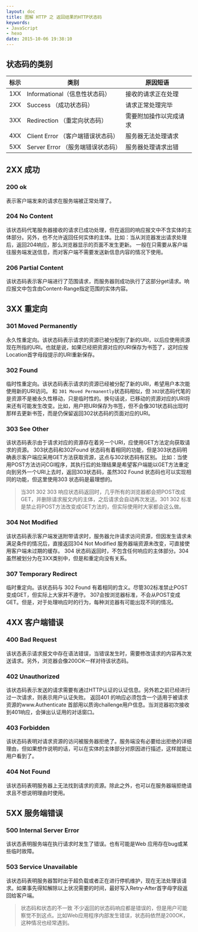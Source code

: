 ```yaml
---
layout: doc
title: 图解 HTTP 之 返回结果的HTTP状态码
keywords:
- JavaScript
- hexo
date: 2015-10-06 19:38:10
---
```

## 状态码的类别
| 标示 | 类别 | 原因短语 |
| ------ | ------ | ----- |
| 1XX | Informational（信息性状态码） | 接收的请求正在处理 |
| 2XX | Success （成功状态码）| 请求正常处理完毕 |
| 3XX | Redirection （重定向状态码）| 需要附加操作以完成请求|
| 4XX | Client Error （客户端错误状态码）| 服务器无法处理请求|
| 5XX | Server Error （服务端错误状态码）| 服务器处理请求出错|
<!--more-->
## 2XX 成功
### 200 ok
表示客户端发来的请求在服务端被正常处理了。
### 204 No Content
该状态码代笔服务器接收的请求已成功处理，但在返回的响应报文中不含实体的主体部分。另外，也不允许返回任何实体的主体。比如：当从浏览器发出请求处理后，返回204响应，那么浏览器显示的页面不发生更新。
一般在只需要从客户端往服务端发送信息，而对客户端不需要发送新信息内容的情况下使用。
### 206 Partial Content
该状态码表示客户端进行了范围请求，而服务器则成功执行了这部分get请求。响应报文中包含由Content-Range指定范围的实体内容。
## 3XX 重定向
### 301 Moved Permanently
永久性重定向。该状态码表示请求的资源已被分配到了新的URI，以后应使用资源现在所指的URI。也就是说，如果已经把资源对应的URI保存为书签了，这时应按Location首字母段提示的URI重新保存。
### 302 Found
临时性重定向。该状态码表示请求的资源已经被分配了新的URI，希望用户本次能使用新的URI访问。
和 `301 Moved Permanently`状态码相似，但 `302`状态码代笔的是资源不是被永久性移动，只是临时性的。换句话说，已移动的资源对应的URI将来还有可能发生改变。比如，用户把URI保存为书签，但不会像301状态码出现时那样去更新书签，而是仍保留返回302状态码的页面对应的URI。
### 303 See Other
该状态码表示由于请求对应的资源存在着另一个URI，应使用GET方法定向获取请求的资源。
303状态码和302Found 状态码有着相同的功能，但是303状态码明确表示客户端应采用GET方法获取资源，这点与302状态码有区别。
比如：当使用POST方法访问CGI程序，其执行后的处理结果是希望客户端能以GET方法重定向到另外一个URI上去时，返回303状态码，虽然302 Found 状态码也可以实现相同的功能，但这里使用303 状态码是最理想的。

> 当301 302 303 响应状态码返回时，几乎所有的浏览器都会把POST改成GET，并删除请求报文内的主体，之后请求会自动再次发送。301 302 标准是禁止将POST方法改变成GET方法的，但实际使用时大家都会这么做。

### 304 Not Modified
该状态码表示客户端发送附带请求时，服务器允许请求访问资源，但因发生请求未满足条件的情况后，直接返回304 Not Modified 服务器端资源未改变，可直接使用客户端未过期的缓存。 304 状态码返回时，不包含任何响应的主体部分。304虽然被划分为在3XX类别中，但是和重定向没有关系。
### 307 Temporary Redirect
临时重定向。该状态码与 302 Found 有着相同的含义。尽管302标准禁止POST变成GET，但实际上大家并不遵守。
307会按浏览器标准，不会从POST变成GET。但是，对于处理响应时的行为，每种浏览器有可能出现不同的情况。
## 4XX 客户端错误
### 400 Bad Request
该状态表示请求报文中存在语法错误，当错误发生时，需要修改请求的内容再次发送请求。另外，浏览器会像200OK一样对待该状态码。
### 402 Unauthorized
该状态码表示发送的请求需要有通过HTTP认证的认证信息。另外若之前已经进行过一次请求，则表示用户认证失败。
返回401 的响应必须包含一个适用于被请求资源的www.Authenticate 首部用以质询challenge用户信息。当浏览器初次接收到401响应，会弹出认证用的对话窗口。
### 403 Forbidden
该状态码表明对请求资源的访问被服务器拒绝了。服务端没有必要给出拒绝的详细理由，但如果想作说明的话，可以在实体的主体部分对原因进行描述，这样就能让用户看到了。
### 404 Not Found
该状态码表明服务器上无法找到请求的资源。除此之外，也可以在服务器端拒绝请求且不想说明理由时使用。
## 5XX 服务端错误
### 500 Internal Server Error
该状态表明服务端在执行请求时发生了错误。也有可能是Web 应用存在bug或某些临时故障。
### 503 Service Unavailable
该状态码表明服务器暂时出于超负载或者正在进行停机维护，现在无法处理该请求。如果事先得知解除以上状况需要的时间，最好写入Retry-After首字母字段返回给客户端。

>状态码和状态的不一致
>不少返回的状态码响应都是错误的，但是用户可能察觉不到这点。比如Web应用程序内部发生错误，状态码依然是200OK，这种情况也经常遇到。


